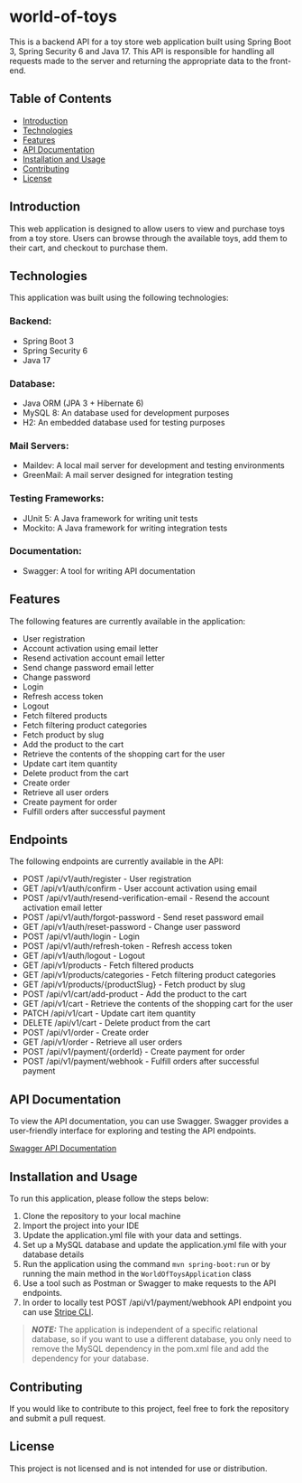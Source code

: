 # world-of-toys

This is a backend API for a toy store web application built using Spring Boot 3, Spring Security 6 and Java 17. This API is responsible for handling all requests made to the server and returning the appropriate data to the front-end.

## Table of Contents

- [Introduction](#introduction)
- [Technologies](#technologies)
- [Features](#features)
- [API Documentation](#api-documentation)
- [Installation and Usage](#installation-and-usage)
- [Contributing](#contributing)
- [License](#license)

## Introduction

This web application is designed to allow users to view and purchase toys from a toy store. Users can browse through the available toys, add them to their cart, and checkout to purchase them.

## Technologies

This application was built using the following technologies:

### Backend:
- Spring Boot 3
- Spring Security 6
- Java 17

### Database:
- Java ORM (JPA 3 + Hibernate 6)
- MySQL 8: An database used for development purposes
- H2: An embedded database used for testing purposes

### Mail Servers:
- Maildev: A local mail server for development and testing environments
- GreenMail: A mail server designed for integration testing

### Testing Frameworks:
- JUnit 5: A Java framework for writing unit tests
- Mockito: A Java framework for writing integration tests

### Documentation:
- Swagger: A tool for writing API documentation

## Features

The following features are currently available in the application:
- User registration 
- Account activation using email letter
- Resend activation account email letter
- Send change password email letter
- Change password 
- Login 
- Refresh access token
- Logout
- Fetch filtered products
- Fetch filtering product categories
- Fetch product by slug
- Add the product to the cart
- Retrieve the contents of the shopping cart for the user
- Update cart item quantity
- Delete product from the cart
- Create order
- Retrieve all user orders
- Create payment for order
- Fulfill orders after successful payment

## Endpoints
The following endpoints are currently available in the API:
- POST /api/v1/auth/register - User registration
- GET /api/v1/auth/confirm - User account activation using email
- POST /api/v1/auth/resend-verification-email - Resend the account activation email letter 
- POST /api/v1/auth/forgot-password - Send reset password email
- GET /api/v1/auth/reset-password - Change user password
- POST /api/v1/auth/login - Login
- POST /api/v1/auth/refresh-token - Refresh access token
- GET /api/v1/auth/logout - Logout
- GET /api/v1/products - Fetch filtered products
- GET /api/v1/products/categories - Fetch filtering product categories
- GET /api/v1/products/{productSlug} - Fetch product by slug
- POST /api/v1/cart/add-product - Add the product to the cart
- GET /api/v1/cart - Retrieve the contents of the shopping cart for the user
- PATCH /api/v1/cart - Update cart item quantity
- DELETE /api/v1/cart - Delete product from the cart
- POST /api/v1/order - Create order
- GET /api/v1/order - Retrieve all user orders
- POST /api/v1/payment/{orderId} - Create payment for order
- POST /api/v1/payment/webhook - Fulfill orders after successful payment

## API Documentation

To view the API documentation, you can use Swagger. Swagger provides a user-friendly interface for exploring and testing the API endpoints.

[Swagger API Documentation](http://localhost:8080/swagger-ui/index.html)

## Installation and Usage

To run this application, please follow the steps below:

1. Clone the repository to your local machine
2. Import the project into your IDE
3. Update the application.yml file with your data and settings.
4. Set up a MySQL database and update the application.yml file with your database details
5. Run the application using the command `mvn spring-boot:run` or by running the main method in the `WorldOfToysApplication` class
6. Use a tool such as Postman or Swagger to make requests to the API endpoints.
7. In order to locally test POST /api/v1/payment/webhook API endpoint you can use [Stripe CLI](https://stripe.com/docs/payments/checkout/fulfill-orders#install-stripe-cli).

> **_NOTE:_** The application is independent of a specific relational database, so if you want to use a different database, you only need to remove the MySQL dependency in the pom.xml file and add the dependency for your database.

## Contributing

If you would like to contribute to this project, feel free to fork the repository and submit a pull request.

## License

This project is not licensed and is not intended for use or distribution.